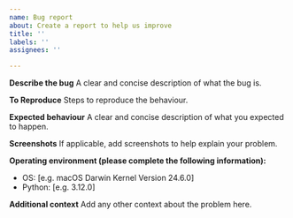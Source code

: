 ```yaml
---
name: Bug report
about: Create a report to help us improve
title: ''
labels: ''
assignees: ''

---
```


**Describe the bug**
A clear and concise description of what the bug is.

**To Reproduce**
Steps to reproduce the behaviour.

**Expected behaviour**
A clear and concise description of what you expected to happen.

**Screenshots**
If applicable, add screenshots to help explain your problem.

**Operating environment (please complete the following information):**
 - OS: [e.g. macOS Darwin Kernel Version 24.6.0]
 - Python: [e.g. 3.12.0]

**Additional context**
Add any other context about the problem here.
